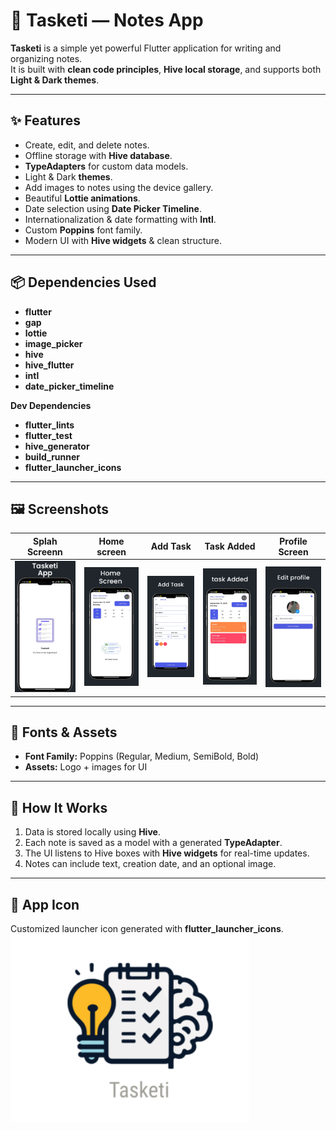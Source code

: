# 📒 Tasketi — Notes App  

**Tasketi** is a simple yet powerful Flutter application for writing and organizing notes.  
It is built with **clean code principles**, **Hive local storage**, and supports both **Light & Dark themes**.  

---

## ✨ Features  
- Create, edit, and delete notes.  
- Offline storage with **Hive database**.  
- **TypeAdapters** for custom data models.  
- Light & Dark **themes**.  
- Add images to notes using the device gallery.  
- Beautiful **Lottie animations**.  
- Date selection using **Date Picker Timeline**.  
- Internationalization & date formatting with **Intl**.  
- Custom **Poppins** font family.  
- Modern UI with **Hive widgets** & clean structure.  

---

## 📦 Dependencies Used  
- **flutter**  
- **gap**  
- **lottie**  
- **image_picker**  
- **hive**  
- **hive_flutter**  
- **intl**  
- **date_picker_timeline**  

**Dev Dependencies**  
- **flutter_lints**  
- **flutter_test**  
- **hive_generator**  
- **build_runner**  
- **flutter_launcher_icons**  

---

## 🖼️ Screenshots  

|Splah Screenn | Home screen | Add Task | Task Added| Profile Screen |
|-------------|-----------|--------------|----------|----------|
| ![splash](assets/images/1.png) | ![Home](assets/images/2.png) | ![Add](assets/images/3.png) | ![Added](assets/images/4.png) | ![Profile](assets/images/5.png) |

---

## 🎨 Fonts & Assets  
- **Font Family:** Poppins (Regular, Medium, SemiBold, Bold)  
- **Assets:** Logo + images for UI  

---

## 🚀 How It Works  
1. Data is stored locally using **Hive**.  
2. Each note is saved as a model with a generated **TypeAdapter**.  
3. The UI listens to Hive boxes with **Hive widgets** for real-time updates.  
4. Notes can include text, creation date, and an optional image.  

---

## 📱 App Icon  
Customized launcher icon generated with **flutter_launcher_icons**.  
![App Preview](assets/images/logo.png)  






